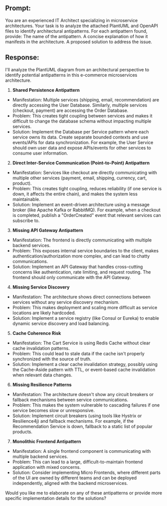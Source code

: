 ## Prompt:
You are an experienced IT Architect specializing in microservice architectures. Your task is to analyze the attached PlantUML and OpenAPI files to identify architectural antipatterns. For each antipattern found, provide: The name of the antipattern. A concise explanation of how it manifests in the architecture. A proposed solution to address the issue.

## Response:
I'll analyze the PlantUML diagram from an architectural perspective to identify potential antipatterns in this e-commerce microservices architecture.

1.  **Shared Persistence Antipattern**

*   Manifestation: Multiple services (shipping, email, recommendation) are directly accessing the User Database. Similarly, multiple services (checkout, payment) are accessing the Order Database.
*   Problem: This creates tight coupling between services and makes it difficult to change the database schema without impacting multiple services.
*   Solution: Implement the Database per Service pattern where each service owns its data. Create separate bounded contexts and use events/APIs for data synchronization. For example, the User Service should own user data and expose APIs/events for other services to consume user information.

2.  **Direct Inter-Service Communication (Point-to-Point) Antipattern**

*   Manifestation: Services like checkout are directly communicating with multiple other services (payment, email, shipping, currency, cart, product).
*   Problem: This creates tight coupling, reduces reliability (if one service is down, it affects the entire chain), and makes the system less maintainable.
*   Solution: Implement an event-driven architecture using a message broker (like Apache Kafka or RabbitMQ). For example, when a checkout is completed, publish a "OrderCreated" event that relevant services can subscribe to.

3.  **Missing API Gateway Antipattern**

*   Manifestation: The frontend is directly communicating with multiple backend services.
*   Problem: This exposes internal service boundaries to the client, makes authentication/authorization more complex, and can lead to chatty communications.
*   Solution: Implement an API Gateway that handles cross-cutting concerns like authentication, rate limiting, and request routing. The frontend should only communicate with the API Gateway.

4.  **Missing Service Discovery**

*   Manifestation: The architecture shows direct connections between services without any service discovery mechanism.
*   Problem: This makes deployment and scaling more difficult as service locations are likely hardcoded.
*   Solution: Implement a service registry (like Consul or Eureka) to enable dynamic service discovery and load balancing.

5.  **Cache Coherence Risk**

*   Manifestation: The Cart Service is using Redis Cache without clear cache invalidation patterns.
*   Problem: This could lead to stale data if the cache isn't properly synchronized with the source of truth.
*   Solution: Implement a clear cache invalidation strategy, possibly using the Cache-Aside pattern with TTL, or event-based cache invalidation when relevant data changes.

6.  **Missing Resilience Patterns**

*   Manifestation: The architecture doesn't show any circuit breakers or fallback mechanisms between service communications.
*   Problem: This makes the system vulnerable to cascading failures if one service becomes slow or unresponsive.
*   Solution: Implement circuit breakers (using tools like Hystrix or Resilience4j) and fallback mechanisms. For example, if the Recommendation Service is down, fallback to a static list of popular products.

7.  **Monolithic Frontend Antipattern**

*   Manifestation: A single frontend component is communicating with multiple backend services.
*   Problem: This can lead to a large, difficult-to-maintain frontend application with mixed concerns.
*   Solution: Consider implementing Micro Frontends, where different parts of the UI are owned by different teams and can be deployed independently, aligned with the backend microservices.

Would you like me to elaborate on any of these antipatterns or provide more specific implementation details for the solutions?

